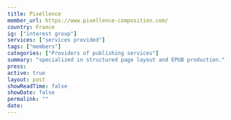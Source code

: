 ```yaml
---
title: Pixellence
member_url: https://www.pixellence-composition.com/
country: France
ig: ["interest group"] 
services: ["services provided"] 
tags: ["members"]
categories: ["Providers of publishing services"]
summary: "specialized in structured page layout and EPUB production."
press:
active: true
layout: post
showReadTime: false
showDate: false
permalink: ""
date: 
---
```

